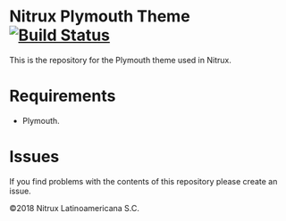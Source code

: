# Nitrux Plymouth Theme [![Build Status](https://travis-ci.org/Nitrux/nitrux-plymouth-theme.svg?branch=master)](https://travis-ci.org/Nitrux/nitrux-plymouth-theme)

This is the repository for the Plymouth theme used in Nitrux.

# Requirements
- Plymouth.

# Issues
If you find problems with the contents of this repository please create an issue.

©2018 Nitrux Latinoamericana S.C.
